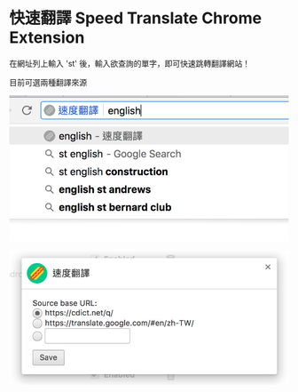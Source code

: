 快速翻譯 Speed Translate Chrome Extension
============================

在網址列上輸入 'st' 後，輸入欲查詢的單字，即可快速跳轉翻譯網站！

目前可選兩種翻譯來源

![SpeedTranslate](example/1.png "SpeedTranslate")

![SpeedTranslate](example/2.png "SpeedTranslate")